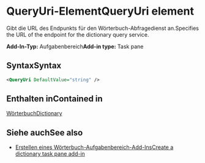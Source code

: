 # <a name="queryuri-element"></a><span data-ttu-id="0aad6-101">QueryUri-Element</span><span class="sxs-lookup"><span data-stu-id="0aad6-101">QueryUri element</span></span>

<span data-ttu-id="0aad6-102">Gibt die URL des Endpunkts für den Wörterbuch-Abfragedienst an.</span><span class="sxs-lookup"><span data-stu-id="0aad6-102">Specifies the URL of the endpoint for the dictionary query service.</span></span>

<span data-ttu-id="0aad6-103">**Add-In-Typ:** Aufgabenbereich</span><span class="sxs-lookup"><span data-stu-id="0aad6-103">**Add-in type:** Task pane</span></span>

## <a name="syntax"></a><span data-ttu-id="0aad6-104">Syntax</span><span class="sxs-lookup"><span data-stu-id="0aad6-104">Syntax</span></span>

```XML
<QueryUri DefaultValue="string" />
```

## <a name="contained-in"></a><span data-ttu-id="0aad6-105">Enthalten in</span><span class="sxs-lookup"><span data-stu-id="0aad6-105">Contained in</span></span>

[<span data-ttu-id="0aad6-106">Wörterbuch</span><span class="sxs-lookup"><span data-stu-id="0aad6-106">Dictionary</span></span>](dictionary.md)

## <a name="see-also"></a><span data-ttu-id="0aad6-107">Siehe auch</span><span class="sxs-lookup"><span data-stu-id="0aad6-107">See also</span></span>

- [<span data-ttu-id="0aad6-108">Erstellen eines Wörterbuch-Aufgabenbereich-Add-Ins</span><span class="sxs-lookup"><span data-stu-id="0aad6-108">Create a dictionary task pane add-in</span></span>](https://docs.microsoft.com/office/dev/add-ins/word/dictionary-task-pane-add-ins)
    
